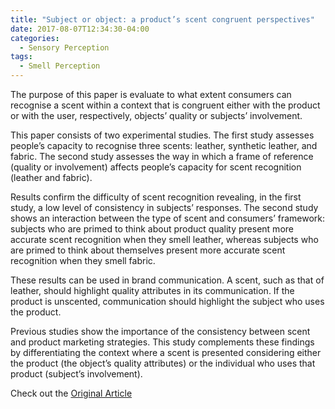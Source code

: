 ```yaml
---
title: "Subject or object: a product’s scent congruent perspectives"
date: 2017-08-07T12:34:30-04:00
categories:
  - Sensory Perception
tags:
  - Smell Perception
---
```

The purpose of this paper is evaluate to what extent consumers can recognise a scent within a context that is congruent either with the product or with the user, respectively, objects’ quality or subjects’ involvement.


This paper consists of two experimental studies. The first study assesses people’s capacity to recognise three scents: leather, synthetic leather, and fabric. The second study assesses the way in which a frame of reference (quality or involvement) affects people’s capacity for scent recognition (leather and fabric).


Results confirm the difficulty of scent recognition revealing, in the first study, a low level of consistency in subjects’ responses. The second study shows an interaction between the type of scent and consumers’ framework: subjects who are primed to think about product quality present more accurate scent recognition when they smell leather, whereas subjects who are primed to think about themselves present more accurate scent recognition when they smell fabric.


These results can be used in brand communication. A scent, such as that of leather, should highlight quality attributes in its communication. If the product is unscented, communication should highlight the subject who uses the product.


Previous studies show the importance of the consistency between scent and product marketing strategies. This study complements these findings by differentiating the context where a scent is presented considering either the product (the object’s quality attributes) or the individual who uses that product (subject’s involvement).


Check out the [Original Article][URL] 

[URL]: https://www.emerald.com/insight/content/doi/10.1108/ARLA-01-2016-0026/full/html